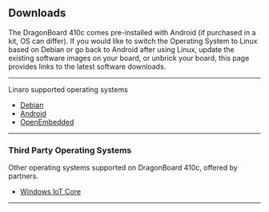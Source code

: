 ## Downloads

The DragonBoard 410c comes pre-installed with Android (if purchased in a kit, OS can differ). If you would like to switch the Operating System to Linux based on Debian or go back to Android after using Linux, update the existing software images on your board, or unbrick your board, this page provides links to the latest software downloads.

***

Linaro supported operating systems

- [Debian](Debian.md)
- [Android](Android.md)
- [OpenEmbedded](OpenEmbedded.md)

***

### Third Party Operating Systems

Other operating systems supported on DragonBoard 410c, offered by partners.

- [Windows IoT Core](http://ms-iot.github.io/content/en-US/Downloads.htm)

***
